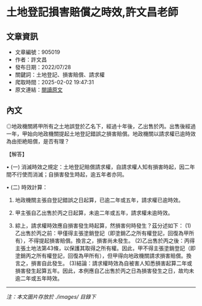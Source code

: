 # 土地登記損害賠償之時效,許文昌老師

## 文章資訊
- 文章編號：905019
- 作者：許文昌
- 發布日期：2022/07/28
- 關鍵詞：土地登記、損害賠償、請求權
- 爬取時間：2025-02-02 19:47:31
- 原文連結：[閱讀原文](https://real-estate.get.com.tw/Columns/detail.aspx?no=905019)

## 內文
◎地政機關將甲所有之土地誤登於乙名下，經過十年後，乙出售於丙。出售後經過一年，甲始向地政機關提起土地登記錯誤之損害賠償。地政機關以請求權已逾時效為由拒絶賠償，是否有理？

【解答】

• (一) 消滅時效之規定：土地登記賠償請求權，自請求權人知有損害時起，因二年間不行使而消滅；自損害發生時起，逾五年者亦同。

• (二) 時效計算：

1. 地政機關主張自登記錯誤之日起算，已逾二年或五年，請求權已逾時效。

2. 甲主張自乙出售於丙之日起算，未逾二年或五年，請求權未逾時效。

3. 綜上，請求權時效應自損害發生時起算，然損害何時發生？茲分述如下： (1)乙出售於丙之前：甲僅得主張塗銷登記（即塗銷乙之所有權登記，回復為甲所有），不得提起損害賠償。換言之，損害尚未發生。 (2)乙出售於丙之後：丙得主張土地法第43條，以保護其取得之所有權。因此，甲不得主張塗銷登記（即塗銷丙之所有權登記，回復為甲所有），但甲得向地政機關請求損害賠償。換言之，損害自此發生。 (3)結論：請求權時效為自被害人知悉損害起算二年或損害發生起算五年。因此，本例應自乙出售於丙之日為損害發生之日，故均未逾二年或五年時效。
---
*注：本文圖片存放於 ./images/ 目錄下*
